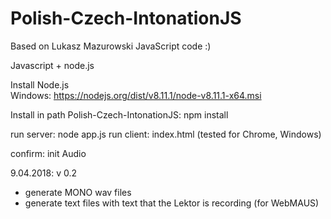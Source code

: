 # Polish-Czech-IntonationJS
Based on Lukasz Mazurowski JavaScript code :)

Javascript + node.js

Install Node.js   
  Windows:  https://nodejs.org/dist/v8.11.1/node-v8.11.1-x64.msi
  



Install in path Polish-Czech-IntonationJS:
  npm install
  
run server:   node app.js
run client:   index.html  (tested for Chrome, Windows)
       
confirm:  init Audio

9.04.2018:   v 0.2 
  - generate MONO wav files
  - generate text files with text that the Lektor is recording (for WebMAUS)
